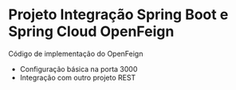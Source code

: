 # Projeto Integração Spring Boot e Spring Cloud OpenFeign

Código de implementação do OpenFeign
- Configuração básica na porta 3000
- Integração com outro projeto REST
